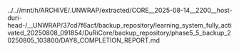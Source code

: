../..//mnt/h/ARCHIVE/.UNWRAP/extracted/CORE__2025-08-14__2200__host-duri-head-/__UNWRAP/37cd7f6acf/backup_repository/learning_system_fully_activated_20250808_091854/DuRiCore/backup_repository/phase5_5_backup_20250805_103800/DAY8_COMPLETION_REPORT.md